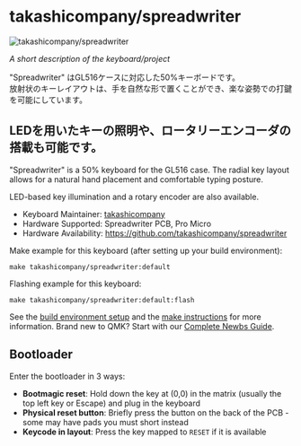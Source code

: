 # takashicompany/spreadwriter

![takashicompany/spreadwriter](https://dl.dropboxusercontent.com/s/c26r9bugx9xw5df/01.jpg)

*A short description of the keyboard/project*

"Spreadwriter" はGL516ケースに対応した50%キーボードです。  
放射状のキーレイアウトは、手を自然な形で置くことができ、楽な姿勢での打鍵を可能にしています。  

LEDを用いたキーの照明や、ロータリーエンコーダの搭載も可能です。
---
"Spreadwriter" is a 50% keyboard for the GL516 case.
The radial key layout allows for a natural hand placement and comfortable typing posture.

LED-based key illumination and a rotary encoder are also available.

* Keyboard Maintainer: [takashicompany](https://github.com/takashicompany)
* Hardware Supported: Spreadwriter PCB, Pro Micro
* Hardware Availability: https://github.com/takashicompany/spreadwriter

Make example for this keyboard (after setting up your build environment):

    make takashicompany/spreadwriter:default

Flashing example for this keyboard:

    make takashicompany/spreadwriter:default:flash

See the [build environment setup](https://docs.qmk.fm/#/getting_started_build_tools) and the [make instructions](https://docs.qmk.fm/#/getting_started_make_guide) for more information. Brand new to QMK? Start with our [Complete Newbs Guide](https://docs.qmk.fm/#/newbs).

## Bootloader

Enter the bootloader in 3 ways:

* **Bootmagic reset**: Hold down the key at (0,0) in the matrix (usually the top left key or Escape) and plug in the keyboard
* **Physical reset button**: Briefly press the button on the back of the PCB - some may have pads you must short instead
* **Keycode in layout**: Press the key mapped to `RESET` if it is available
